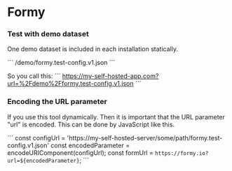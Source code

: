 # Formy

### Test with demo dataset

One demo dataset is included in each installation statically.

´´´
/demo/formy.test-config.v1.json
´´´

So you call this:
´´´
https://my-self-hosted-app.com?url=%2Fdemo%2Fformy.test-config.v1.json
´´´

### Encoding the URL parameter

If you use this tool dynamically. Then it is important that the URL parameter "url" is encoded.
This can be done by JavaScript like this.

´´´
const configUrl = 'https://my-self-hosted-server/some/path/formy.test-config.v1.json'
const encodedParameter = encodeURIComponent(configUrl);
const formUrl = `https://formy.io?url=${encodedParameter}`;
´´´
